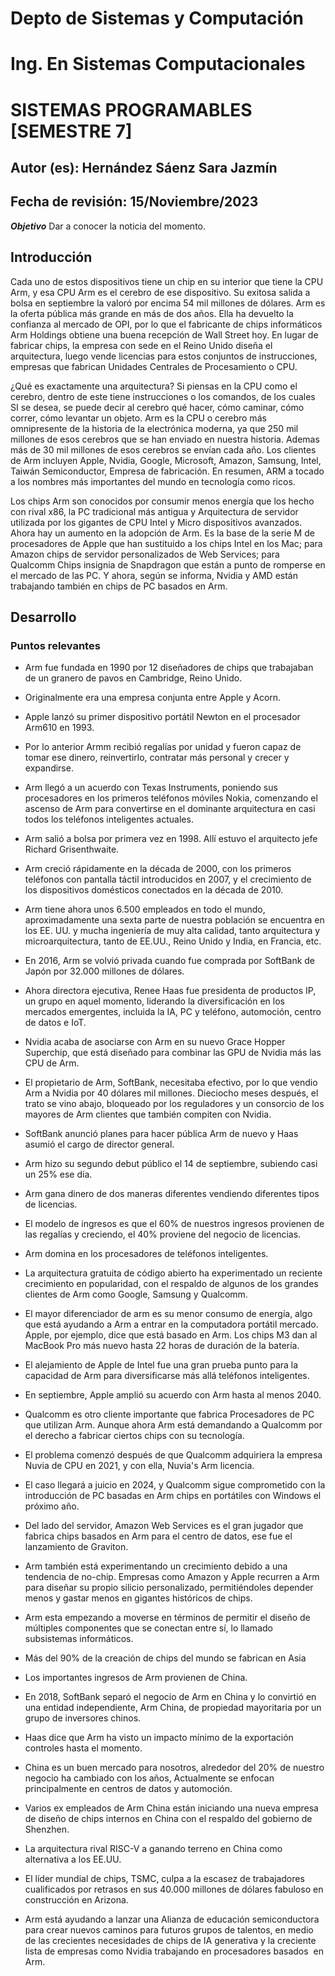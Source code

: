 # Depto de Sistemas y Computación
# Ing. En Sistemas Computacionales
# SISTEMAS PROGRAMABLES [SEMESTRE 7] 

## Autor (es): Hernández Sáenz Sara Jazmín
## Fecha de revisión: 15/Noviembre/2023

**_Objetivo_**
Dar a conocer la noticia del momento.

## Introducción

Cada uno de estos dispositivos tiene un chip en su interior que tiene la CPU Arm, y esa CPU Arm es el cerebro de ese dispositivo.
Su exitosa salida a bolsa en septiembre la valoró por encima 54 mil millones de dólares.
Arm es la oferta pública más grande en más de dos años. Ella ha devuelto la confianza al mercado de OPI, por lo que el fabricante de chips informáticos Arm Holdings obtiene una buena recepción de Wall Street hoy.
En lugar de fabricar chips, la empresa con sede en el Reino Unido diseña el arquitectura, luego vende licencias para estos conjuntos de instrucciones, empresas que fabrican Unidades Centrales de Procesamiento o CPU.

¿Qué es exactamente una arquitectura?
Si piensas en la CPU como el cerebro, dentro de este tiene instrucciones o los comandos, de los cuales SI se desea, se puede decir al cerebro qué hacer, cómo caminar, cómo correr, cómo levantar un objeto.
Arm es la CPU o cerebro más omnipresente de la historia de la electrónica moderna, ya que 250 mil millones de esos cerebros que se han enviado en nuestra historia. Ademas más de 30 mil millones de esos cerebros se envían cada año.
Los clientes de Arm incluyen Apple, Nvidia, Google, Microsoft, Amazon, Samsung, Intel, Taiwán Semiconductor, Empresa de fabricación.
En resumen, ARM a tocado a los nombres más importantes del mundo en tecnología como ricos.

Los chips Arm son conocidos por consumir menos energía que los hecho con rival x86, la PC tradicional más antigua y Arquitectura de servidor utilizada por los gigantes de CPU Intel y Micro dispositivos avanzados.
Ahora hay un aumento en la adopción de Arm. Es la base de la serie M de procesadores de Apple que han sustituido a los chips Intel en los Mac; para Amazon chips de servidor personalizados de Web Services; para Qualcomm Chips insignia de Snapdragon que están a punto de romperse en el mercado de las PC. Y ahora, según se informa, Nvidia y AMD están trabajando también en chips de PC basados ​​en Arm.

## Desarrollo

### Puntos relevantes

* Arm fue fundada en 1990 por 12 diseñadores de chips que trabajaban de un granero de pavos en Cambridge, Reino Unido.
* Originalmente era una empresa conjunta entre Apple y Acorn.
* Apple lanzó su primer dispositivo portátil Newton en el procesador Arm610 en 1993.
* Por lo anterior Armm recibió regalías por unidad y fueron capaz de tomar ese dinero, reinvertirlo, contratar más personal y crecer y 
  expandirse.
* Arm llegó a un acuerdo con Texas Instruments, poniendo sus procesadores en los primeros teléfonos móviles Nokia, comenzando el ascenso 
  de Arm para convertirse en el dominante arquitectura en casi todos los teléfonos inteligentes actuales.
* Arm salió a bolsa por primera vez en 1998.
  Allí estuvo el arquitecto jefe Richard Grisenthwaite.
* Arm creció rápidamente en la década de 2000, con los primeros teléfonos con pantalla táctil introducidos en 2007, y el crecimiento de 
  los dispositivos domésticos conectados en la década de 2010.
* Arm tiene ahora unos 6.500 empleados en todo el mundo, aproximadamente una sexta parte de nuestra población se encuentra en los EE. UU.
  y mucha ingeniería de muy alta calidad, tanto arquitectura y microarquitectura, tanto de EE.UU., Reino Unido y India, en Francia, etc.
* En 2016, Arm se volvió privada cuando fue comprada por SoftBank de Japón por 32.000 millones de dólares.
* Ahora directora ejecutiva, Renee Haas fue presidenta de productos IP, un grupo en aquel momento, liderando la diversificación en los      mercados emergentes, incluida la IA, PC y teléfono, automoción, centro de datos e IoT.
* Nvidia acaba de asociarse con Arm en su nuevo Grace Hopper Superchip, que está diseñado para combinar las GPU de Nvidia más las CPU de 
  Arm.
  
* El propietario de Arm, SoftBank, necesitaba efectivo, por lo que vendio Arm a Nvidia por 40 dólares mil millones. Dieciocho meses 
  después, el trato se vino abajo, bloqueado por los reguladores y un consorcio de los mayores de Arm clientes que también compiten con 
  Nvidia.
* SoftBank anunció planes para hacer pública Arm de nuevo y Haas asumió el cargo de director general.
* Arm hizo su segundo debut público el 14 de septiembre, subiendo casi un 25% ese día.
* Arm gana dinero de dos maneras diferentes vendiendo diferentes tipos de licencias.
* El modelo de ingresos es que el 60% de nuestros ingresos provienen de las regalías y creciendo, el 40% proviene del negocio de 
  licencias.
* Arm domina en los procesadores de teléfonos inteligentes.
* La arquitectura gratuita de código abierto ha experimentado un reciente crecimiento en popularidad, con el respaldo de algunos de los 
  grandes clientes de Arm como Google, Samsung y Qualcomm.

* El mayor diferenciador de arm es su menor consumo de energía, algo que está ayudando a Arm a entrar en la computadora portátil
  mercado. Apple, por ejemplo, dice que está basado en Arm. Los chips M3 dan al MacBook Pro más nuevo hasta 22 horas de duración de la 
  batería.
* El alejamiento de Apple de Intel fue una gran prueba punto para la capacidad de Arm para diversificarse más allá teléfonos 
  inteligentes.
* En septiembre, Apple amplió su acuerdo con Arm hasta al menos 2040.
* Qualcomm es otro cliente importante que fabrica Procesadores de PC que utilizan Arm. Aunque ahora Arm está demandando a Qualcomm por 
  el derecho a fabricar ciertos chips con su tecnología.
* El problema comenzó después de que Qualcomm adquiriera la empresa Nuvia de CPU en 2021, y con ella, Nuvia's Arm licencia.
* El caso llegará a juicio en 2024, y Qualcomm sigue comprometido con la introducción de PC basadas en Arm chips en portátiles con 
  Windows el próximo año.
* Del lado del servidor, Amazon Web Services es el gran jugador que fabrica chips basados ​​​​en Arm para el centro de datos, ese fue el 
  lanzamiento de Graviton.
* Arm también está experimentando un crecimiento debido a una tendencia de no-chip. Empresas como Amazon y Apple recurren a Arm para
  diseñar su propio silicio personalizado, permitiéndoles depender menos y gastar menos en gigantes históricos de chips.
* Arm esta empezando a moverse en términos de permitir el diseño de múltiples componentes que se conectan entre sí, lo llamado 
  subsistemas informáticos.

* Más del 90% de la creación de chips del mundo se fabrican en Asia
* Los importantes ingresos de Arm provienen de China.
* En 2018, SoftBank separó el negocio de Arm en China y lo convirtió en una entidad independiente, Arm China, de propiedad mayoritaria
  por un grupo de inversores chinos.
* Haas dice que Arm ha visto un impacto mínimo de la exportación controles hasta el momento.
* China es un buen mercado para nosotros, alrededor del 20% de nuestro negocio ha cambiado con los años, Actualmente se enfocan 
  principalmente en centros de datos y automoción.
* Varios ex empleados de Arm China están iniciando una nueva empresa de diseño de chips internos en China con el respaldo del gobierno 
  de Shenzhen.
* La arquitectura rival RISC-V a ganando terreno en China como alternativa a los EE.UU.

* El líder mundial de chips, TSMC, culpa a la escasez de trabajadores cualificados por retrasos en sus 40.000 millones de dólares
  fabuloso en construcción en Arizona.
* Arm está ayudando a lanzar una Alianza de educación semiconductora para crear nuevos caminos para futuros grupos de talentos, en medio 
  de las crecientes necesidades de chips de IA generativa y la creciente lista de empresas como Nvidia trabajando en procesadores basados ​​
  en Arm.


